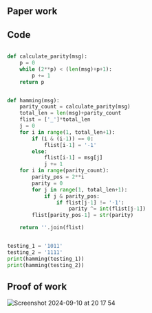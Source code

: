 ## Paper work

## Code

```.py

def calculate_parity(msg):
    p = 0
    while (2**p) < (len(msg)+p+1):
        p += 1
    return p


def hamming(msg):
    parity_count = calculate_parity(msg)
    total_len = len(msg)+parity_count
    flist = ['_']*total_len
    j = 0
    for i in range(1, total_len+1):
        if (i & (i-1)) == 0:
            flist[i-1] = '-1'
        else:
            flist[i-1] = msg[j]
            j += 1
    for i in range(parity_count):
        parity_pos = 2**i
        parity = 0
        for j in range(1, total_len+1):
            if j & parity_pos:
                if flist[j-1] != '-1':
                    parity ^= int(flist[j-1])
        flist[parity_pos-1] = str(parity)

    return ''.join(flist)


testing_1 = '1011'
testing_2 = '1111'
print(hamming(testing_1))
print(hamming(testing_2))
```

## Proof of work

![Screenshot 2024-09-10 at 20 17 54](https://github.com/user-attachments/assets/acd1e983-c531-43ac-8605-8908909a7349)

